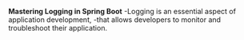 **Mastering Logging in Spring Boot**
-Logging is an essential aspect of application development,
-that allows developers to monitor and troubleshoot their application.

